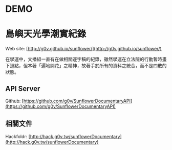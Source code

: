 DEMO
=======
島嶼天光學潮實紀錄
=============
Web site: [http://g0v.github.io/sunflower/](http://g0v.github.io/sunflower/)

在學運中，文播組一直有在做相關逐字稿的紀錄，雖然學運在立法院的行動暫時畫下逗點，但本著「遍地開花」之精神，故著手於所有的資料之統合，而不是四散的狀態。

## API Server

Github: [https://github.com/g0v/SunflowerDocumentaryAPI](https://github.com/g0v/SunflowerDocumentaryAPI)

## 相關文件

Hackfoldr: [http://hack.g0v.tw/sunflowerDocumentary](http://hack.g0v.tw/sunflowerDocumentary)
